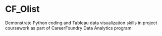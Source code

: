 # CF_Olist
Demonstrate Python coding and Tableau data visualization skills in project coursework as part of CareerFoundry Data Analytics program
